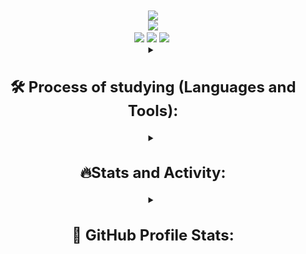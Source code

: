 <div id="header" align="center">

<img src="https://media.giphy.com/media/wcC8VA7quA6G9pA8Iy/giphy.gif" width="120" align="center"/>

<div id="header" align="center">
<img src="https://gifdb.com/images/high/cute-girl-happily-working-hard-zkn3gigd5zktg85w.webp" width="205"/>
  
<div id="badges">
<a href="https://web.telegram.org/kw/">
<img src="https://img.shields.io/badge/Facebook-green?logo=facebook&logoColor=white alt="Telegram Badge"/></a> 
<a href="https://web.telegram.org/kw/">
<img src="https://img.shields.io/badge/Telegram-green?logo=telegram&logoColor=white alt="Facebook Badge"/></a> 
<a href="https://www.linkedin.com/in/ekaterina-myshov-a18638215/">
<img src="https://img.shields.io/badge/LinkedIn-green?logo=Linkedin&logoColor=white alt="LinkedIn Bage"/></a>
<img src="https://komarev.com/ghpvc/?username=KatyaMy&style=flat-square&color=blue" alt=""/>
<div>

<details>

<summary>
  <h2 style="font-size: 24px;">🛠️ Process of studying (Languages and Tools):</h2> 
</summary>
  
<img src="https://raw.githubusercontent.com/github/explore/80688e429a7d4ef2fca1e82350fe8e3517d3494d/topics/python/python.png" alt="Python" width="50" height="50"/>&nbsp;
<img src="https://raw.githubusercontent.com/devicons/devicon/master/icons/pytest/pytest-original-wordmark.svg" alt="Pytest" width="50" height="50"/>&nbsp;
<img src="https://raw.githubusercontent.com/github/explore/80688e429a7d4ef2fca1e82350fe8e3517d3494d/topics/mysql/mysql.png" alt="MySQL" width="50" height="50"/>&nbsp;
<img src="https://raw.githubusercontent.com/github/explore/80688e429a7d4ef2fca1e82350fe8e3517d3494d/topics/css/css.png" alt="CSS" width="50" height="50"/>&nbsp;
<img src="https://raw.githubusercontent.com/github/explore/80688e429a7d4ef2fca1e82350fe8e3517d3494d/topics/nodejs/nodejs.png" alt="NodeJS" width="50" height="50"/>&nbsp;
<img src="https://raw.githubusercontent.com/github/explore/80688e429a7d4ef2fca1e82350fe8e3517d3494d/topics/html/html.png" alt="HTML" width="50" height="50"/>&nbsp;
<img src="https://raw.githubusercontent.com/github/explore/5c058a388828bb5fde0bcafd4bc867b5bb3f26f3/topics/graphql/graphql.png" alt="graphql" width="50" height="50"/>&nbsp;
<img src="https://github.com/devicons/devicon/blob/master/icons/trello/trello-plain-wordmark.svg" title="Trello" alt="Trello" width="50" height="50"/>&nbsp;
<img src="https://raw.githubusercontent.com/github/explore/80688e429a7d4ef2fca1e82350fe8e3517d3494d/topics/git/git.png" title="Git" alt="Git" width="50" height="50"/>&nbsp;
<img src="https://raw.githubusercontent.com/devicons/devicon/master/icons/pycharm/pycharm-original-wordmark.svg" title="Pycharm" alt="Pycharm" width="50" height="50"/>&nbsp;
<!-- <img src="https://github.com/devicons/devicon/blob/master/icons/javascript/javascript-original.svg" title="JavaScript" alt="JavaScript" width="20" height="20"/>&nbsp; -->

</details>


<details>
  <summary>
  <h2 style="font-size: 24px;">🔥Stats and Activity:</h2> 
  </summary>
  
 [![GitHub Streak](https://streak-stats.demolab.com?user=KatyaMy&theme=darcula)](https://git.io/streak-stats)
 
</details>


<details>
  <summary> 
    <h2 style="font-size: 24px;">📎 GitHub Profile Stats:</h2> 
  </summary>
 <a href="https://github.com/KatyaMy/github-readme-stats"><img align="center" src="https://github-readme-stats.vercel.app/api?username=KatyaMy&show_icons=true&include_all_commits=true&theme=darcula&hide_border=true" alt="KatyaMy's github stats" /></a>
<a href="https://github.com/KatyaMy/github-readme-stats"><img align="center" src="https://github-readme-stats.vercel.app/api/top-langs/?username=KatyaMy&layout=compact&theme=darcula&hide_border=true" /></a>
</details>

